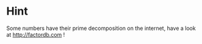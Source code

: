 # Hint

Some numbers have their prime decomposition on the internet, have a look at http://factordb.com !



